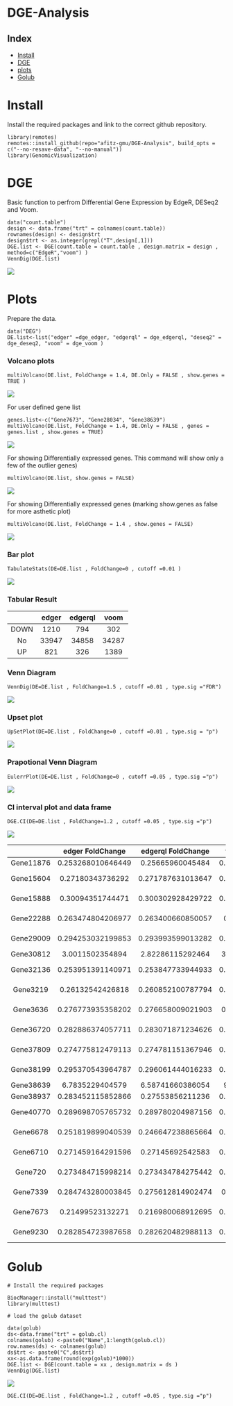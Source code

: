 # DGE-Analysis

## Index

- [Install](#Install)
- [DGE](#DGE)
- [plots](#plots)
- [Golub](#Golub)

# Install

Install the required packages and link to the correct github repository.

```
library(remotes) 
remotes::install_github(repo="afitz-gmu/DGE-Analysis", build_opts = c("--no-resave-data", "--no-manual"))
library(GenomicVisualization)
```

# DGE

Basic function to perfrom Differential Gene Expression by EdgeR, DESeq2 and Voom.

```
data("count.table")
design <- data.frame("trt" = colnames(count.table))
rownames(design) <- design$trt
design$trt <- as.integer(grepl("T",design[,1]))
DGE.list <- DGE(count.table = count.table , design.matrix = design , method=c("EdgeR","voom") )
VennDig(DGE.list)
```

![](https://raw.githubusercontent.com/afitz-gmu/DGE-Analysis/main/image/VennDEG.jpeg) 

# Plots

Prepare the data. 

```
data("DEG")
DE.list<-list("edger" =dge_edger, "edgerql" = dge_edgerql, "deseq2" = dge_deseq2, "voom" = dge_voom )
```

### Volcano plots

```
multiVolcano(DE.list, FoldChange = 1.4, DE.Only = FALSE , show.genes = TRUE )
```

![](https://raw.githubusercontent.com/afitz-gmu/DGE-Analysis/main/image/MultiVolcano1.jpeg) 

For user defined gene list

```
genes.list<-c("Gene7673", "Gene28034", "Gene38639")
multiVolcano(DE.list, FoldChange = 1.4, DE.Only = FALSE , genes = genes.list , show.genes = TRUE)
```

![](https://raw.githubusercontent.com/afitz-gmu/DGE-Analysis/main/image/multiVolcano2.jpeg) 

For showing Differentially expressed genes. This command will show only a few of the outlier genes)

```
multiVolcano(DE.list, show.genes = FALSE)
```

![](https://raw.githubusercontent.com/afitz-gmu/DGE-Analysis/main/image/Volcano3.jpeg) 


For showing Differentially expressed genes (marking show.genes as false for more asthetic plot)

```
multiVolcano(DE.list, FoldChange = 1.4 , show.genes = FALSE)
```

![](https://raw.githubusercontent.com/afitz-gmu/DGE-Analysis/main/image/Volcano4.jpeg) 




### Bar plot

```
TabulateStats(DE=DE.list , FoldChange=0 , cutoff =0.01 )
```

![](https://raw.githubusercontent.com/afitz-gmu/DGE-Analysis/main/image/Bar.jpeg) 

### Tabular Result

| |edger|edgerql|voom|
|:----:|:----:|:------:|:-----:|
|DOWN|1210|794|302|
|No|33947|34858|34287|
|UP| 821|326|1389|


### Venn Diagram

```
VennDig(DE=DE.list , FoldChange=1.5 , cutoff =0.01 , type.sig ="FDR")
```

![](https://raw.githubusercontent.com/afitz-gmu/DGE-Analysis/main/image/venn.jpeg) 
### Upset plot

```
UpSetPlot(DE=DE.list , FoldChange=0 , cutoff =0.01 , type.sig = "p")
```

![](https://raw.githubusercontent.com/afitz-gmu/DGE-Analysis/main/image/Upsetplot.jpeg) 


### Prapotional Venn Diagram

```
EulerrPlot(DE=DE.list , FoldChange=0 , cutoff =0.05 , type.sig ="p")
```

![](https://raw.githubusercontent.com/afitz-gmu/DGE-Analysis/main/image/eular.jpeg) 

### CI interval plot and data frame

```
DGE.CI(DE=DE.list , FoldChange=1.2 , cutoff =0.05 , type.sig ="p")
```

![](https://raw.githubusercontent.com/afitz-gmu/DGE-Analysis/main/image/CI.jpeg) 


| |edger FoldChange|edgerql FoldChange|voom FoldChange|Min|Max|edger pvalue|edgerql pvalue|voom pvalue|Min|Max|
|:--:|:--:|:--:|:--:|:--:|:--:|:--:|:--:|:--:|:--:|:--:|
|Gene11876|0.253268010646449|0.25665960045484|0.333519105983995|0.253268010646449|0.333519105983995|0.00966910768271969|0.0138679244791296|0.0390346542589136|0.00966910768271969|0.0390346542589136|
|Gene15604|0.27180343736292|0.271787631013647|0.302097146830169|0.271787631013647|0.302097146830169|0.000348901761561591|0.00103259777034587|3.97342702281636e-09|3.97342702281636e-09|0.00103259777034587|
|Gene15888|0.30094351744471|0.300302928429722|0.332617475249204|0.300302928429722|0.332617475249204|0.000405266030230859|2.99397057448929e-06|1.16326308848636e-09|1.16326308848636e-09|0.000405266030230859|
|Gene22288|0.263474804206977|0.263400660850057|0.2916799978793|0.263400660850057|0.2916799978793|0.0005861510066759|4.17234374228856e-05|1.5530006115196e-10|1.5530006115196e-10|0.0005861510066759|
|Gene29009|0.294253032199853|0.293993599013282|0.330000812105133|0.293993599013282|0.330000812105133|2.62505647540443e-05|2.81215059098373e-06|5.0579118548581e-10|5.0579118548581e-10|2.62505647540443e-05|
|Gene30812|3.0011502354894|2.82286115292464|3.54654652335402|2.82286115292464|3.54654652335402|0.0443053766662665|0.0192060783610423|0.00229564569695183|0.00229564569695183|0.0443053766662665|
|Gene32136|0.253951391140971|0.253847733944933|0.276660037325252|0.253847733944933|0.276660037325252|0.000311904095164778|8.10948071015179e-07|8.89107509409887e-12|8.89107509409887e-12|0.000311904095164778|
|Gene3219|0.26132542426818|0.260852100787794|0.292821559694857|0.260852100787794|0.292821559694857|3.9108014179455e-08|7.25440228196772e-08|4.04635632813972e-11|4.04635632813972e-11|7.25440228196772e-08|
|Gene3636|0.276773935358202|0.276658009021903|0.30742464752486|0.276658009021903|0.30742464752486|0.000320786232115754|3.12890638531982e-05|2.80586403681253e-10|2.80586403681253e-10|0.000320786232115754|
|Gene36720|0.282886374057711|0.283071871234626|0.310527439322474|0.282886374057711|0.310527439322474|0.000489633506875775|2.9117905222642e-06|1.90836815806636e-10|1.90836815806636e-10|0.000489633506875775|
|Gene37809|0.274775812479113|0.274781151367946|0.297749013272049|0.274775812479113|0.297749013272049|0.00409971202637718|0.0403344717227362|5.83264594328474e-07|5.83264594328474e-07|0.0403344717227362|
|Gene38199|0.295370543964787|0.296061444016233|0.328422674982562|0.295370543964787|0.328422674982562|8.2482427048141e-05|8.10948071015179e-07|1.52215838845913e-09|1.52215838845913e-09|8.2482427048141e-05|
|Gene38639|6.7835229404579|6.58741660386054|9.6638046407115|6.58741660386054|9.6638046407115|0.0573934369490823|0.136024039700254|0.00415995911576501|0.00415995911576501|0.136024039700254|
|Gene38937|0.283452115852866|0.27553856211236|0.315105821098576|0.27553856211236|0.315105821098576|0.00825053138204574|0.195476227936559|0.181147657675811|0.00825053138204574|0.195476227936559|
|Gene40770|0.289698705765732|0.289780204987156|0.325317239975445|0.289698705765732|0.325317239975445|3.4623122963608e-05|3.08747716025276e-05|5.52436063074383e-10|5.52436063074383e-10|3.4623122963608e-05|
|Gene6678|0.251819899040539|0.246647238865664|0.301947985426532|0.246647238865664|0.301947985426532|0.00010352524415427|1.56612785739337e-07|4.16666249706773e-10|4.16666249706773e-10|0.00010352524415427|
|Gene6710|0.271459164291596|0.27145692542583|0.301120050678203|0.27145692542583|0.301120050678203|0.000430650590640714|0.0118339982149324|9.04425211253826e-08|9.04425211253826e-08|0.0118339982149324|
|Gene720|0.273484715998214|0.273434784275442|0.302884849886368|0.273434784275442|0.302884849886368|0.00122751324077398|0.00102621047894686|4.53220294233197e-09|4.53220294233197e-09|0.00122751324077398|
|Gene7339|0.284743280003845|0.275612814902474|0.32548462536702|0.275612814902474|0.32548462536702|1.22959638267496e-07|0.00588064870290072|0.0108920996649206|1.22959638267496e-07|0.0108920996649206|
|Gene7673|0.21499523132271|0.216980068912695|0.244685085090055|0.21499523132271|0.244685085090055|0.0218327855690298|3.60045900816876e-06|4.35821145336272e-12|4.35821145336272e-12|0.0218327855690298|
|Gene9230|0.282854723987658|0.282620482988113|0.310124743179966|0.282620482988113|0.310124743179966|0.000351248577561045|8.10948071015179e-07|3.29044695217997e-10|3.29044695217997e-10|0.000351248577561045|


# Golub

```
# Install the required packages

BiocManager::install("multtest")
library(multtest)

# load the golub dataset

data(golub)
ds<-data.frame("trt" = golub.cl)
colnames(golub) <-paste0("Name",1:length(golub.cl))
row.names(ds) <- colnames(golub)
ds$trt <- paste0("C",ds$trt)
xx<-as.data.frame(round(exp(golub)*1000))
DGE.list <- DGE(count.table = xx , design.matrix = ds )
VennDig(DGE.list)
```
![](https://raw.githubusercontent.com/afitz-gmu/DGE-Analysis/main/image/golub.jpeg) 

```
DGE.CI(DE=DE.list , FoldChange=1.2 , cutoff =0.05 , type.sig ="p")
```
